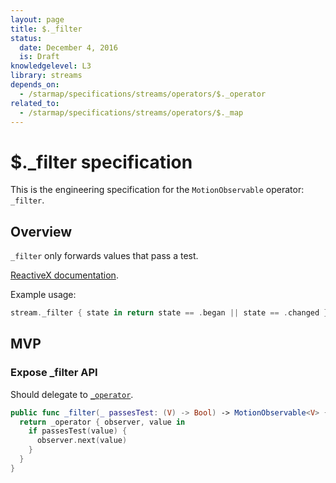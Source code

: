 ```yaml
---
layout: page
title: $._filter
status:
  date: December 4, 2016
  is: Draft
knowledgelevel: L3
library: streams
depends_on:
  - /starmap/specifications/streams/operators/$._operator
related_to:
  - /starmap/specifications/streams/operators/$._map
---
```


# $._filter specification

This is the engineering specification for the `MotionObservable` operator: `_filter`.

## Overview

`_filter` only forwards values that pass a test.

[ReactiveX documentation](http://reactivex.io/documentation/operators/filter.html).

Example usage:

```swift
stream._filter { state in return state == .began || state == .changed }
```

## MVP

### Expose _filter API

Should delegate to [`_operator`](operator).

```swift
public func _filter(_ passesTest: (V) -> Bool) -> MotionObservable<V> {
  return _operator { observer, value in
    if passesTest(value) {
      observer.next(value)
    }
  }
}
```
